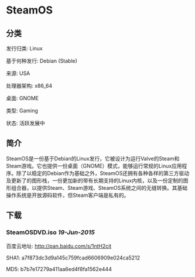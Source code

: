 # SteamOS

## 分类

发行归类: Linux

基于何种发行: Debian (Stable)

来源: USA

处理器架构: x86_64

桌面: GNOME

类型: Gaming

状态: 活跃发展中

## 简介

SteamOS是一份基于Debian的Linux发行，它被设计为运行Valve的Steam和Steam游戏。它也提供一份桌面（GNOME）模式，能够运行常规的Linux应用程序。除了以稳定的Debian作为基础之外，SteamOS还拥有各种各样的第三方驱动及更新了的图形栈，一份更加新的带有长期支持的Linux内核，以及一份定制的图形组合器，以提供Steam、Steam游戏、SteamOS系统之间的无缝转换。其基础操作系统是开放源码软件，但Steam客户端是私有的。

## 下载

### SteamOSDVD.iso *19-Jun-2015*

百度云地址: http://pan.baidu.com/s/1ntH2cit

SHA1: a7f873dc3d9a145c759fcad6606909e024ca5212

MD5: b7b7e17279a411aa6ed4f8fa1562e444